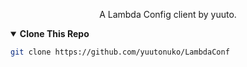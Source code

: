 <p align="center">
A Lambda Config client by yuuto.
</p>
<details open>
<summary><strong>Clone This Repo</strong></summary>
  
```sh
git clone https://github.com/yuutonuko/LambdaConf
```  
  
</details>
